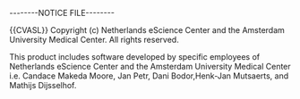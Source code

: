 --------NOTICE FILE--------

{{CVASL}}
Copyright (c) Netherlands eScience Center and
the Amsterdam University Medical Center. All rights reserved.

This product includes software developed by specific employees of Netherlands eScience Center and
the Amsterdam University Medical Center i.e. Candace Makeda Moore, Jan Petr, Dani Bodor,Henk-Jan Mutsaerts, and Mathijs Dijsselhof.